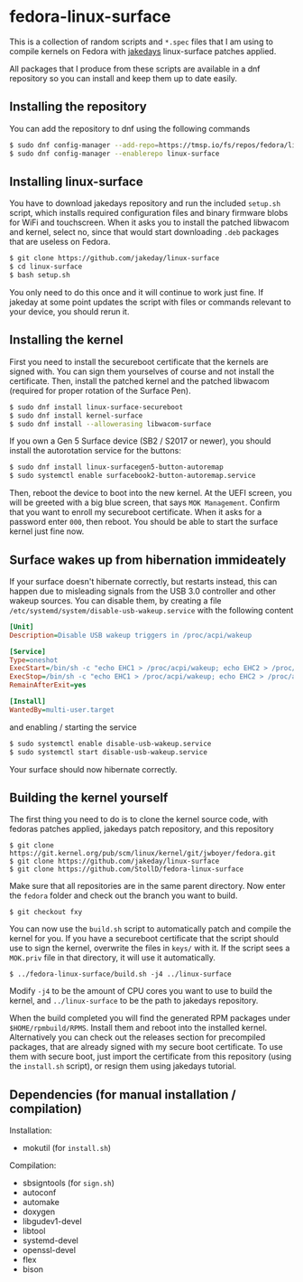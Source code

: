 # fedora-linux-surface
This is a collection of random scripts and `*.spec` files that I am using to 
compile kernels on Fedora with [jakedays](https://github.com/jakeday/linux-surface) 
linux-surface patches applied.

All packages that I produce from these scripts are available in a dnf 
repository so you can install and keep them up to date easily.

## Installing the repository
You can add the repository to dnf using the following commands
```bash
$ sudo dnf config-manager --add-repo=https://tmsp.io/fs/repos/fedora/linux-surface/linux-surface.repo
$ sudo dnf config-manager --enablerepo linux-surface
```

## Installing linux-surface
You have to download jakedays repository and run the included `setup.sh` 
script, which installs required configuration files and binary firmware blobs 
for WiFi and touchscreen. When it asks you to install the patched libwacom and 
kernel, select no, since that would start downloading `.deb` packages that are 
useless on Fedora.
```bash
$ git clone https://github.com/jakeday/linux-surface
$ cd linux-surface
$ bash setup.sh
```
You only need to do this once and it will continue to work just fine. If 
jakeday at some point updates the script with files or commands relevant to 
your device, you should rerun it.

## Installing the kernel
First you need to install the secureboot certificate that the kernels are 
signed with. You can sign them yourselves of course and not install the 
certificate. Then, install the patched kernel and the patched libwacom 
(required for proper rotation of the Surface Pen).
```bash
$ sudo dnf install linux-surface-secureboot
$ sudo dnf install kernel-surface
$ sudo dnf install --allowerasing libwacom-surface
```

If you own a Gen 5 Surface device (SB2 / S2017 or newer), you should install 
the autorotation service for the buttons:
```bash
$ sudo dnf install linux-surfacegen5-button-autoremap
$ sudo systemctl enable surfacebook2-button-autoremap.service
```

Then, reboot the device to boot into the new kernel. At the UEFI screen, you 
will be greeted with a big blue screen, that says `MOK Management`. Confirm 
that you want to enroll my secureboot certificate. When it asks for a password 
enter `000`, then reboot. You should be able to start the surface kernel just 
fine now.

## Surface wakes up from hibernation immideately
If your surface doesn't hibernate correctly, but restarts instead, this can 
happen due to misleading signals from the USB 3.0 controller and other wakeup 
sources. You can disable them, by creating a file `/etc/systemd/system/disable-usb-wakeup.service` 
with the following content
```ini
[Unit]
Description=Disable USB wakeup triggers in /proc/acpi/wakeup

[Service]
Type=oneshot
ExecStart=/bin/sh -c "echo EHC1 > /proc/acpi/wakeup; echo EHC2 > /proc/acpi/wakeup; echo XHC > /proc/acpi/wakeup"
ExecStop=/bin/sh -c "echo EHC1 > /proc/acpi/wakeup; echo EHC2 > /proc/acpi/wakeup; echo XHC > /proc/acpi/wakeup"
RemainAfterExit=yes

[Install]
WantedBy=multi-user.target
```
and enabling / starting the service
```bash
$ sudo systemctl enable disable-usb-wakeup.service
$ sudo systemctl start disable-usb-wakeup.service
```
Your surface should now hibernate correctly.

## Building the kernel yourself
The first thing you need to do is to clone the kernel source code, with fedoras 
patches applied, jakedays patch repository, and this repository
```
$ git clone https://git.kernel.org/pub/scm/linux/kernel/git/jwboyer/fedora.git
$ git clone https://github.com/jakeday/linux-surface
$ git clone https://github.com/StollD/fedora-linux-surface
```

Make sure that all repositories are in the same parent directory. Now enter the 
`fedora` folder and check out the branch you want to build.
```
$ git checkout fxy
```

You can now use the `build.sh` script to automatically patch and compile the 
kernel for you. If you have a secureboot certificate that the script should use 
to sign the kernel, overwrite the files in `keys/` with it. If the script sees 
a `MOK.priv` file in that directory, it will use it automatically.
```
$ ../fedora-linux-surface/build.sh -j4 ../linux-surface
```
Modify `-j4` to be the amount of CPU cores you want to use to build the kernel, 
and `../linux-surface` to be the path to jakedays repository.

When the build completed you will find the generated RPM packages under 
`$HOME/rpmbuild/RPMS`. Install them and reboot into the installed kernel.
Alternatively you can check out the releases section for precompiled packages, 
that are already signed with my secure boot certificate. To use them with 
secure boot, just import the certificate from this repository (using the 
`install.sh` script), or resign them using jakedays tutorial.

## Dependencies (for manual installation / compilation)
Installation:
* mokutil (for `install.sh`)

Compilation:
* sbsigntools (for `sign.sh`)
* autoconf 
* automake 
* doxygen 
* libgudev1-devel 
* libtool 
* systemd-devel
* openssl-devel
* flex
* bison

